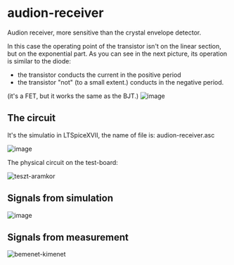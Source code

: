 # audion-receiver
Audion receiver, more sensitive than the crystal envelope detector.

In this case the operating point of the transistor isn't on the linear section, but on the exponential part. As you can see in the next picture, its operation is similar to the diode:

- the transistor conducts the current in the positive period
- the transistor "not" (to a small extent.) conducts in the negative period.

(it's a FET, but it works the same as the BJT.)
![image](https://github.com/user-attachments/assets/4b2a3d50-a1ba-49bd-ae89-bed94ec1198f)

## The circuit

It's the simulatio in LTSpiceXVII, the name of file is: audion-receiver.asc

![image](https://github.com/user-attachments/assets/b106e68b-a314-4c13-96e9-bbf64e3663bd)

The physical circuit on the test-board:

![teszt-aramkor](https://github.com/user-attachments/assets/647ce23d-7323-46ea-8c8f-1f434669cf81)

## Signals from simulation

![image](https://github.com/user-attachments/assets/5b047411-4153-450a-9c61-1e8b5ec69a6d)

## Signals from measurement

![bemenet-kimenet](https://github.com/user-attachments/assets/73f5057c-496e-49cf-a2a7-b27ceadb0598)




